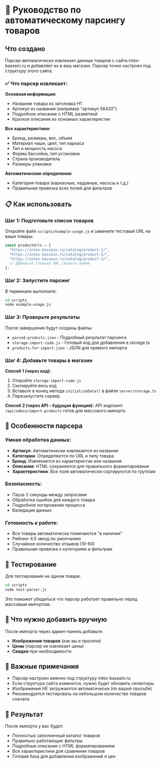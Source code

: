 # 🚀 Руководство по автоматическому парсингу товаров

## Что создано

Парсер автоматически извлекает данные товаров с сайта intex-bassein.ru и добавляет их в ваш магазин. Парсер точно настроен под структуру этого сайта.

### ✅ Что парсер извлекает:

**Основная информация:**
- Название товара из заголовка H1
- Артикул из названия (например "артикул 56420")
- Подробное описание с HTML разметкой
- Краткое описание из основных характеристик

**Все характеристики:**
- Бренд, размеры, вес, объем
- Материал чаши, цвет, тип каркаса
- Тип и мощность насоса
- Форма бассейна, тип установки
- Страна производитель
- Размеры упаковки

**Автоматические определения:**
- Категория товара (каркасные, надувные, насосы и т.д.)
- Правильная привязка всех полей для фильтров

## 📋 Как использовать

### Шаг 1: Подготовьте список товаров

Откройте файл `scripts/example-usage.js` и замените тестовый URL на ваши товары:

```javascript
const productUrls = [
  "https://intex-bassein.ru/catalog/product-1/",
  "https://intex-bassein.ru/catalog/product-2/",
  "https://intex-bassein.ru/catalog/product-3/",
  // Добавьте столько URL сколько нужно
];
```

### Шаг 2: Запустите парсинг

В терминале выполните:

```bash
cd scripts
node example-usage.js
```

### Шаг 3: Проверьте результаты

После завершения будут созданы файлы:
- `parsed-products.json` - Подробный результат парсинга  
- `storage-import-code.js` - Готовый код для добавления в storage.ts
- `products-for-import.json` - JSON для прямого импорта

### Шаг 4: Добавьте товары в магазин

**Способ 1 (через код):**
1. Откройте `storage-import-code.js`
2. Скопируйте весь код
3. Вставьте в конец метода `initializeData()` в файле `server/storage.ts`
4. Перезапустите сервер

**Способ 2 (через API - будущая функция):**
API эндпоинт `/api/admin/import-products` готов для массового импорта

## 🎯 Особенности парсера

### Умная обработка данных:
- **Артикул**: Автоматически извлекается из названия
- **Категории**: Определяются по URL и типу товара
- **Бренд**: Извлекается из характеристик или названия  
- **Описания**: HTML сохраняется для правильного форматирования
- **Характеристики**: Все поля автоматически сортируются по группам

### Безопасность:
- Пауза 2 секунды между запросами
- Обработка ошибок для каждого товара
- Подробное логирование процесса
- Валидация данных

### Готовность к работе:
- Все товары автоматически помечаются "в наличии"
- Рейтинг 4.5 звезд по умолчанию
- Случайное количество отзывов (10-60)
- Правильная привязка к категориям и фильтрам

## 🔧 Тестирование

Для тестирования на одном товаре:

```bash
cd scripts  
node test-parser.js
```

Это поможет убедиться что парсер работает правильно перед массовым импортом.

## 📝 Что нужно добавить вручную

После импорта через админ-панель добавьте:
- **Изображения товаров** (как вы и просили)
- **Цены** (парсер не извлекает цены)
- **Скидки** при необходимости

## 🚨 Важные примечания

- Парсер настроен именно под структуру intex-bassein.ru
- Если структура сайта изменится, нужно будет обновить селекторы
- Изображения НЕ загружаются автоматически (по вашей просьбе)
- Рекомендуется тестировать на небольшом количестве товаров сначала

## 🎉 Результат

После импорта у вас будет:
- Полностью заполненный каталог товаров
- Правильно работающие фильтры
- Подробные описания с HTML форматированием
- Все характеристики для сравнения товаров
- Готовая база для добавления изображений и цен